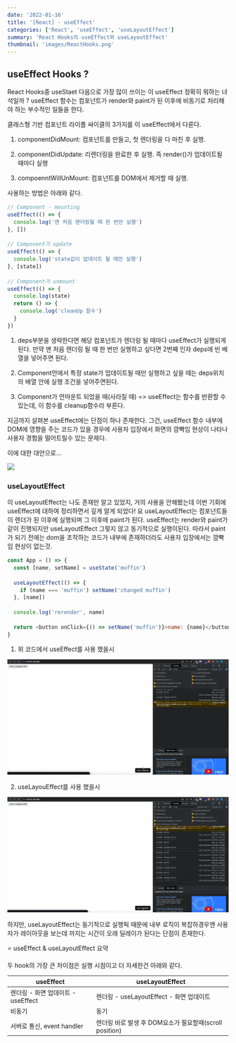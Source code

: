 ```yaml
---
date: '2022-01-16'
title: '[React] - useEffect'
categories: ['React', 'useEffect', 'useLayoutEffect']
summary: 'React Hooks의 useEffect와 useLayoutEffect'
thumbnail: 'images/ReactHooks.png'
---
```


## useEffect Hooks ?

React Hooks중 useStaet 다음으로 가장 많이 쓰이는 이 useEffect 정확히 뭐하는 녀석일까 ? useEffect 함수는 컴포넌트가 render와 paint가 된 이후에 비동기로 처리해야 하는 부수적인 일들을 한다.

클래스형 기반 컴포넌트 라이플 싸이클의 3가지를 이 useEffect에서 다룬다.

1. componentDidMount: 컴포넌트를 만들고, 첫 렌더링을 다 마친 후 실행.

2. componentDidUpdate: 리렌더링을 완료한 후 실행. 즉 render()가 업데이트될 때마다 실행

3. compoenntWillUnMount: 컴포넌트를 DOM에서 제거할 때 실행.

사용하는 방법은 아래와 같다.

```javascript
// Component - mounting
useEffect(() => {
  console.log('맨 처음 렌더링될 때 한 번만 실행')
}, [])

// Component가 update
useEffect(() => {
  console.log('state값이 업데이트 될 때만 실행')
}, [state])

// Component가 unmount
useEffect(() => {
  console.log(state)
  return () => {
    console.log('cleanUp 함수')
  }
})
```

1. deps부분을 생략한다면 해당 컴포넌트가 렌더링 될 때마다 useEffect가 실행되게 된다. 만약 맨 처음 렌더링 될 때 한 번만 실행하고 싶다면 2번째 인자 deps에 빈 배열을 넣어주면 된다.

2. Component안에서 특정 state가 업데이트될 때만 실행하고 싶을 때는 deps위치의 배열 안에 실행 조건을 넣어주면된다.

3. Component가 언마운트 되었을 때(사라질 때) => useEffect는 함수를 반환할 수 있는데, 이 함수를 cleanup함수라 부른다.

지금까지 살펴본 useEffect에는 단점이 하나 존재한다. 그건, useEffect 함수 내부에 DOM에 영향을 주는 코드가 있을 경우에 사용자 입장에서 화면의 깜빡임 현상이 나타나 사용자 경험을 떨어트릴수 있는 문제다.

이에 대한 대안으로...

<img src="https://media.tenor.com/XY1d3fL68psAAAAd/what-is-the-alternative-then-special-agent-in-charge-isobel-castille.gif"
width="300">

### useLayoutEffect

이 useLayoutEffect는 나도 존재만 알고 있었지, 거의 사용을 안해봤는데 이번 기회에 useEffect에 대하여 정리하면서 깊게 알게 되었다! 요 useLayoutEffect는 컴포넌트들이 렌더가 된 이후에 실행되며 그 이후에 paint가 된다. useEffect는 render와 paint가 같이 진행되지만 useLayoutEffect 그렇지 않고 동기적으로 실행이된다. 따라서 paint가 되기 전에는 dom을 조작하는 코드가 내부에 존재하더라도 사용자 입장에서는 깜빡임 현상이 없는것.

```javascript
const App = () => {
  const [name, setName] = useState('muffin')

  useLayoutEffect(() => {
    if (name === 'muffin') setName('changed muffin')
  }, [name])

  console.log('rerender', name)

  return <button onClick={() => setName('muffin')}>name: {name}</button>
}
```

1. 위 코드에서 useEffect를 사용 했을시

![useEffect](./images/useEffect.gif)

2. useLayouEffect를 사용 했을시

![useLayoutEffect](./images/useLayoutEffect.gif)

하지만, useLayoutEffect는 동기적으로 실행됙 때문에 내부 로직이 복잡하경우엔 사용자가 레이아웃을 보는데 까지는 시간이 오래 딜레이가 된다는 단점이 존재한다.

⭐️ useEffect & useLayoutEffect 요약

두 hook의 가장 큰 차이점은 실행 시점이고 더 자세한건 아래와 같다.

| useEffect                          | useLayoutEffect                                         |
| ---------------------------------- | ------------------------------------------------------- |
| 렌더링 - 화면 업데이트 - useEffect | 렌더링 - useLayoutEffect - 화면 업데이트                |
| 비동기                             | 동기                                                    |
| 서버로 통신, event handler         | 렌더링 바로 발생 후 DOM요소가 필요할때(scroll position) |
